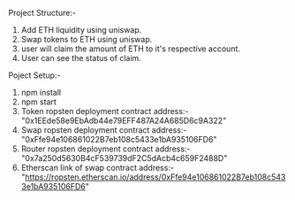 Project Structure:-

1. Add ETH liquidity using uniswap.
2. Swap tokens to ETH using uniswap.
3. user will claim the amount of ETH to it's respective account.
4. User can see the status of claim.

Poject Setup:-

1. npm install
2. npm start
3. Token ropsten deployment contract address:- "0x1EEde58e9EbAdb44e79EFF487A24A685D6c9A322"
4. Swap ropsten deployment contract address:- "0xFfe94e106861022B7eb108c5433e1bA935106FD6"
5. Router ropsten deployment contract address:- "0x7a250d5630B4cF539739dF2C5dAcb4c659F2488D"
6. Etherscan link of swap contract address:- "https://ropsten.etherscan.io/address/0xFfe94e106861022B7eb108c5433e1bA935106FD6"